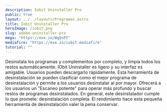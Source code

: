 ```yaml
---
description: Iobit Uninstaller Pro
public: true
layout: ../../layouts/Programas.astro
title: Iobit Uninstaller Pro
heroImage: /iobit.png
slug: adobe-uninstaller-pro
mega: "https://exe.io/WgQsPY"
mediafire: "https://exe.io/iobit-mediafire"
tutorial: ""
---
```


Desinstala los programas y complementos por completo, y limpia todos los restos automáticamente.
IObit Uninstaller es ligero y su interfaz es amigable. Usuarios pueden descargarlo rápidamente. Esta herramienta de desinstalación se pueden clasificar como el mejor programa de desinstalación y permite a los usuarios desinstalar al por mayor. Ofrecerá a los usuarios un "Escaneo potente" para operar más profundo y buscar restos de programas desinstalados. En general, este desinstalador cumple lo que promete: desinstalación completa. El rendimiento hace esta pequeña herramienta de desinstalación valer la pena conservar.
